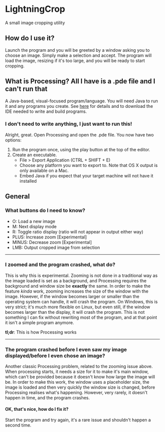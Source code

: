 
# LightningCrop
A small image cropping utility

## How do I use it?

Launch the program and you will be greeted by a window asking you to choose an image. Simply make a selection and accept. The program will load the image, resizing if it's too large, and you will be ready to start cropping.

## What is Processing? All I have is a .pde file and I can't run that

A Java-based, visual-focused program/language. You will need Java to run it and any programs you create.
See [here](https://processing.org/) for details and to download the IDE needed to write and build programs.

### I don't need to write anything, I just want to run this!

Alright, great. Open Processing and open the .pde file. You now have two options:

 1. Run the program once, using the play button at the top of the editor.
 2. Create an executable.
	 - File > Export Application (CTRL + SHIFT + E)
	 - Choose any platform you want to export to. Note that OS X output is only available on a Mac.
	 - Embed Java if you expect that your target machine will not have it installed

## General
### What buttons do I need to know?

 - O: Load a new image
 - M: Next display mode
 - R: Toggle ratio display (ratio will not appear in output either way)
 - PLUS: Increase zoom [Experimental]
 - MINUS: Decrease zoom [Experimental]
 - LMB: Output cropped image from selection

----------

### I zoomed and the program crashed, what do?
This is why this is experimental. Zooming is not done in a traditional way as the image loaded is set as a background, and Processing requires the background and window size be **exactly** the same. In order to make the feature *kinda* work, zooming increases the size of the window with the image. However, if the window becomes larger or smaller than the operating system can handle, it will crash the program. On Windows, this is very strict; it's much more flexible on Linux, but even still, if the window becomes larger than the display, it will crash the program. This is not something I can fix without rewriting most of the program, and at that point it isn't a simple program anymore.

**tl;dr**: This is how Processing works

----------

### The program crashed before I even saw my image displayed/before I even chose an image?
Another classic Processing problem, related to the zooming issue above. When processing starts, it needs a size for it to make it's main window, which can't be provided because it doesn't know how large the image will be. In order to make this work, the window uses a placeholder size, the image is loaded and then very quickly the window size is changed, before Processing realises what's happening. However, very rarely, it doesn't happen in time, and the program crashes.

#### OK, that's nice, how do I fix it?
Start the program and try again, it's a rare issue and shouldn't happen a second time.